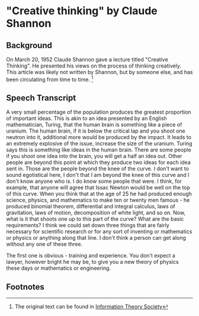 # "Creative thinking" by Claude Shannon

## Background

On March 20, 1952 Claude Shannon gave a lecture titled "Creative Thinking". He presented his views on the process of thinking creatively. This article was likely not written by Shannon, but by someone else, and has been circulating from time to time. [^1]

## Speech Transcript

A very small percentage of the population produces the greatest proportion of important ideas. This is akin to an idea presented by an English mathematician, Turing, that the human brain is something like a piece of uranium. The human brain, if it is below the critical lap and you shoot one neutron into it, additional more would be produced by the impact. It leads to an extremely explosive of the issue, increase the size of the uranium. Turing says this is something like ideas in the human brain. There are some people if you shoot one idea into the brain, you will get a half an idea out. Other people are beyond this point at which they produce two ideas for each idea sent in. Those are the people beyond the knee of the curve. I don't want to sound egotistical here, I don't that I am beyond the knee of this curve and I don't know anyone who is. I do know some people that were. I think, for example, that anyone will agree that Issac Newton would be well on the top of this curve. When you think that at the age of 25 he had produced enough science, physics, and mathematics to make ten or twenty men famous - he produced binomial theorem, differential and integral calculus, laws of gravitation, laws of motion, decomposition of white light, and so on. Now, what is it that shoots one up to this part of the curve? What are the basic requirements? I think we could set down three things that are fairly necessary for scientific research or for any sort of inventing or mathematics or physics or anything along that line. I don't think a person can get along without any one of these three.

The first one is obvious - training and experience. You don't expect a lawyer, however bright he may be, to give you a new theory of physics these days or mathematics or engineering.



## Footnotes

[^1]: The original text can be found in [Information Theory Society](https://www.itsoc.org/resources/miscellaneous/creative-thinking/view)